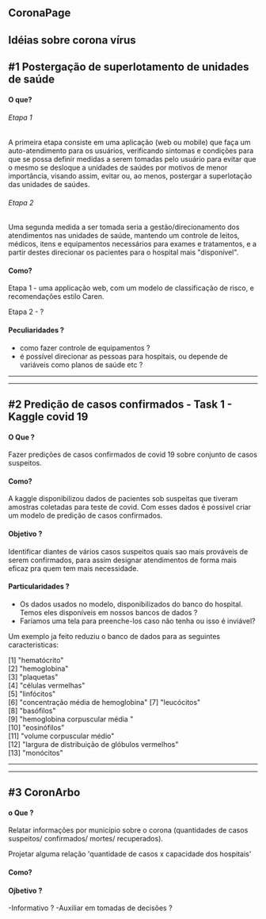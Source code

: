 
CoronaPage
---

Idéias sobre corona vírus
---

#1 Postergação de superlotamento de unidades de saúde
---

#### O que?

###### Etapa 1
A primeira etapa consiste em uma aplicação (web ou mobile) que faça um auto-atendimento para os usuários, verificando sintomas e condições para que se possa definir medidas a serem tomadas pelo usuário para evitar que o mesmo se desloque a unidades de saúdes por motivos de menor importância, visando assim, evitar ou, ao menos, postergar a superlotação das unidades de saúdes.

###### Etapa 2
Uma segunda medida a ser tomada seria a gestão/direcionamento dos atendimentos nas unidades de saúde, mantendo um controle de leitos, médicos, itens e equipamentos necessários para exames e tratamentos, e a partir destes direcionar os pacientes para o hospital mais "disponível".

#### Como?

Etapa 1 - uma applicação web, com um modelo de classificação de risco, e recomendações estilo Caren.

Etapa 2 - ? 

#### Peculiaridades ?

- como fazer controle de equipamentos ?
- é possível direcionar as pessoas para hospitais, ou depende de variáveis como planos de saúde etc ?


---
---

#2 Predição de casos confirmados - Task 1 - Kaggle covid 19
---

#### O Que ? 

Fazer predições de casos confirmados de covid 19 sobre conjunto de casos suspeitos.

#### Como?

A kaggle disponibilizou dados de pacientes sob suspeitas que tiveram amostras coletadas para teste de covid.
Com esses dados é possivel criar um modelo de predição de casos confirmados.

#### Objetivo ? 

Identificar diantes de vários casos suspeitos quais sao mais prováveis de serem confirmados, para assim designar atendimentos de forma mais eficaz pra quem tem mais necessidade.

#### Particularidades ? 

- Os dados usados no modelo, disponibilizados do banco do hospital. Temos eles disponíveis em nossos bancos de dados ? 
- Faríamos uma tela para preenche-los caso não tenha ou isso é inviável?

Um exemplo ja feito reduziu o banco de dados para as seguintes caracteristicas:

  [1] "hematócrito"                                    
 [2] "hemoglobina"                                    
 [3] "plaquetas"                                     
  [4] "células vermelhas"                               
  [5] "linfócitos"                                   
  [6] "concentração média de hemoglobina"
  [7] "leucócitos"                                    
  [8] "basófilos"                                     
  [9] "hemoglobina corpuscular média "               
 [10] "eosinófilos"                                   
 [11] "volume corpuscular médio"                   
 [12] "largura de distribuição de glóbulos vermelhos"         
 [13] "monócitos"


---
---

#3 CoronArbo
---

#### o Que ? 

Relatar informações por município sobre o corona (quantidades de casos suspeitos/ confirmados/ mortes/ recuperados).

Projetar alguma relação 'quantidade de casos x capacidade dos hospitais' 

#### Como?

#### Ojbetivo ? 
 -Informativo ? 
 -Auxiliar em tomadas de decisões ?


